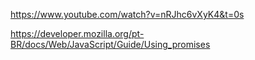 

https://www.youtube.com/watch?v=nRJhc6vXyK4&t=0s

https://developer.mozilla.org/pt-BR/docs/Web/JavaScript/Guide/Using_promises